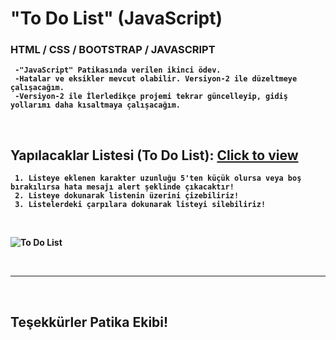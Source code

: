 # <b> "To Do List" (JavaScript)

### <b>HTML / CSS / BOOTSTRAP / JAVASCRIPT 
  
  
```
 -"JavaScript" Patikasında verilen ikinci ödev.
 -Hatalar ve eksikler mevcut olabilir. Versiyon-2 ile düzeltmeye çalışacağım.
 -Versiyon-2 ile İlerledikçe projemi tekrar güncelleyip, gidiş yollarımı daha kısaltmaya çalışacağım. 
```
  
<br>
  
## <b> Yapılacaklar Listesi (To Do List): [Click to view](https://todolist-alikartalonline.netlify.app/)
  
```
 1. Listeye eklenen karakter uzunluğu 5'ten küçük olursa veya boş bırakılırsa hata mesajı alert şeklinde çıkacaktır!
 2. Listeye dokunarak listenin üzerini çizebiliriz!
 3. Listelerdeki çarpılara dokunarak listeyi silebiliriz!
```


<br>

![To Do List](https://i.hizliresim.com/rroowkn.gif)
  
<br>
<hr>
<br>


## <strong> Teşekkürler Patika Ekibi!
